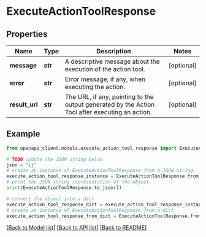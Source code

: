 # ExecuteActionToolResponse


## Properties

Name | Type | Description | Notes
------------ | ------------- | ------------- | -------------
**message** | **str** | A descriptive message about the execution of the action tool. | [optional] 
**error** | **str** | Error message, if any, when executing the action. | [optional] 
**result_url** | **str** | The URL, if any, pointing to the output generated by the Action Tool after executing an action. | [optional] 

## Example

```python
from openapi_client.models.execute_action_tool_response import ExecuteActionToolResponse

# TODO update the JSON string below
json = "{}"
# create an instance of ExecuteActionToolResponse from a JSON string
execute_action_tool_response_instance = ExecuteActionToolResponse.from_json(json)
# print the JSON string representation of the object
print(ExecuteActionToolResponse.to_json())

# convert the object into a dict
execute_action_tool_response_dict = execute_action_tool_response_instance.to_dict()
# create an instance of ExecuteActionToolResponse from a dict
execute_action_tool_response_from_dict = ExecuteActionToolResponse.from_dict(execute_action_tool_response_dict)
```
[[Back to Model list]](../README.md#documentation-for-models) [[Back to API list]](../README.md#documentation-for-api-endpoints) [[Back to README]](../README.md)


